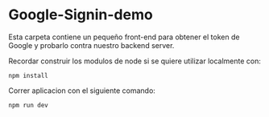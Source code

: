 # Google-Signin-demo

Esta carpeta contiene un pequeño front-end para obtener el token de Google y probarlo contra nuestro backend server.

Recordar construir los modulos de node si se quiere utilizar localmente con: 

```
npm install
```
Correr aplicacion con el siguiente comando:

```
npm run dev
```
